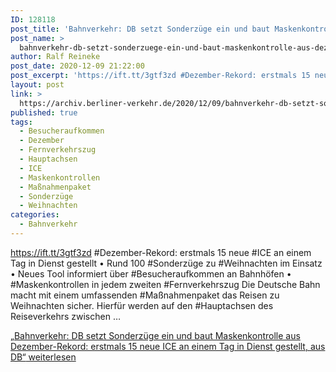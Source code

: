 ```yaml
---
ID: 128118
post_title: 'Bahnverkehr: DB setzt Sonderzüge ein und baut Maskenkontrolle aus Dezember-Rekord: erstmals 15 neue ICE an einem Tag in Dienst gestellt, aus DB'
post_name: >
  bahnverkehr-db-setzt-sonderzuege-ein-und-baut-maskenkontrolle-aus-dezember-rekord-erstmals-15-neue-ice-an-einem-tag-in-dienst-gestellt-aus-db-2
author: Ralf Reineke
post_date: 2020-12-09 21:22:00
post_excerpt: 'https://ift.tt/3gtf3zd #Dezember-Rekord: erstmals 15 neue #ICE an einem Tag in Dienst gestellt • Rund 100 #Sonderzüge zu #Weihnachten im Einsatz • Neues Tool informiert über #Besucheraufkommen an Bahnhöfen • #Maskenkontrollen in jedem zweiten #Fernverk...'
layout: post
link: >
  https://archiv.berliner-verkehr.de/2020/12/09/bahnverkehr-db-setzt-sonderzuege-ein-und-baut-maskenkontrolle-aus-dezember-rekord-erstmals-15-neue-ice-an-einem-tag-in-dienst-gestellt-aus-db-2/
published: true
tags:
  - Besucheraufkommen
  - Dezember
  - Fernverkehrszug
  - Hauptachsen
  - ICE
  - Maskenkontrollen
  - Maßnahmenpaket
  - Sonderzüge
  - Weihnachten
categories:
  - Bahnverkehr
---
```

https://ift.tt/3gtf3zd #Dezember-Rekord: erstmals 15 neue #ICE an einem Tag in Dienst gestellt • Rund 100 #Sonderzüge zu #Weihnachten im Einsatz • Neues Tool informiert über #Besucheraufkommen an Bahnhöfen • #Maskenkontrollen in jedem zweiten #Fernverkehrszug Die Deutsche Bahn macht mit einem umfassenden #Maßnahmenpaket das Reisen zu Weihnachten sicher. Hierfür werden auf den #Hauptachsen des Reiseverkehrs zwischen … <p class="link-more"><a href="https://archiv.berliner-verkehr.de/2020/12/02/bahnverkehr-db-setzt-sonderzuege-ein-und-baut-maskenkontrolle-aus-dezember-rekord-erstmals-15-neue-ice-an-einem-tag-in-dienst-gestellt-aus-db/" class="more-link"><span class="screen-reader-text">„Bahnverkehr: DB setzt Sonderzüge ein und baut Maskenkontrolle aus Dezember-Rekord: erstmals 15 neue ICE an einem Tag in Dienst gestellt, aus DB“</span> weiterlesen</a></p> 